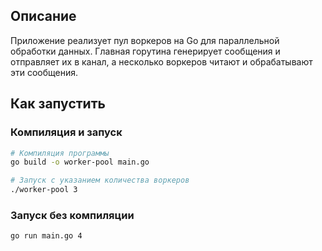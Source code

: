 ## Описание

Приложение реализует пул воркеров на Go для параллельной обработки данных. Главная горутина генерирует сообщения и отправляет их в канал, а несколько воркеров читают и обрабатывают эти сообщения.

## Как запустить

### Компиляция и запуск

```bash
# Компиляция программы
go build -o worker-pool main.go

# Запуск с указанием количества воркеров
./worker-pool 3
```

### Запуск без компиляции

```bash
go run main.go 4
```

